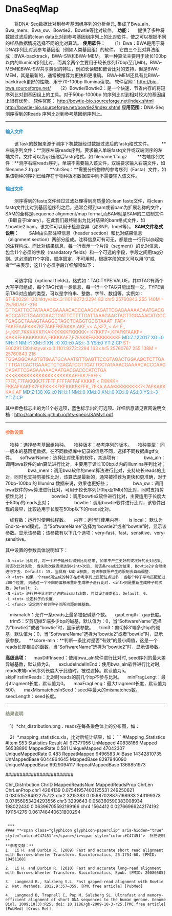 # DnaSeqMap
　　将DNA-Seq数据比对到参考基因组序列的分析单元, 集成了Bwa_aln、Bwa_mem、Bwa_sw、Bowtie2、Bowtie等比对软件。
**功能：**
　	提供了多种将数据过滤后的clean data比对到参考基因组序列上的比对软件，使之可以根据不同的样品数据情况选择不同的比对算法。
**使用软件：**
　	（1）Bwa：BWA是用于将DNA序列比对到参考基因组（例如人类基因组）的软件。 它由三个比对算法组成：BWA-backtrack，BWA-SW和BWA-MEM。 第一种算法主要用于读长100bp以内的Illumina序列比对，而其余两个主要用于较长序列(70bp至几Mb)。BWA-MEM和BWA-SW共享类似的特征，例如长读取和嵌合比对的支持，但是BWA-MEM，其是最新的，通常被推荐为更快和更准确。 BWA-MEM还具有比BWA-backtrack更好的性能，用于70-100bp Illumina读取。
	软件官网：http://bio-bwa.sourceforge.net/
　	（2）Bowtie/Bowtie2：是一个快速、节省内存的将短序列比对到基因组上的工具。对于50bp-1000bp 的序列比对到相对较大的基因组上很有优势。
 	软件官网：
http://bowtie-bio.sourceforge.net/index.shtml
http://bowtie-bio.sourceforge.net/bowtie2/index.shtml
**应用范围**：DNA-Seq测序得到的Reads 序列比对到参考基因组序列上。

 ***
#### **<i class="glyphicon glyphicon-log-in" aria-hidden="true" style="color:#3090C7"></i><span style="color:#3090C7"> 输入文件**
　　该Task的数据来源于测序下机数据经过数据过滤后的fastq格式文件。
　　**左端序列文件：**测序左端reads序列。要求输入单端fastq文件或双端测序的左端文件。文件可以为gz压缩后fastq格式，如 filename.1.fq.gz
　　**右端序列文件：**测序右端reads序列，单端不需要输入该文件，双端要求输入右端文件，如filename.2.fq.gz
　　**chrSeq：**需要分析物种的参考序列（Fasta）文件，如果该物种的序列已经存在于物种版本数据库中则不需要输入该文件。


#### **<i class="glyphicon glyphicon-log-out" aria-hidden="true" style="color:#3090C7"></i><span style="color:#3090C7"> 输出文件**
　　测序得到的fastq文件经过过滤处理得到高质量的clean fastq文件，将clean fastq文件比对到基因组序列之后，通常会得到sam或者bam为扩展名称的文件，SAM的全称是sequence alignment/map format,而BAM就是SAM的二进制文件（B取自于binary）。在此我们最终输出为比对结果的bam格式文件，如\*.bowtie2.bam。该文件可以用于检测变异（如SNP、Indel等）。
**SAM文件格式说明：**
　　SAM由头部注释信息（header section）和比对结果信息（alignment section）两部分组成。注释信息可有可无，都是由一行行以@起始的注释构成。而比对结果信息，每一行表示一个片段（segment）的比对信息，包含11个必须的字段（mandatory fields）和一个可选的字段，字段之间用tag分割。这必须的11个字段，顺序固定，不可用时，根据字段的定义可以用“0”或者“*”来表示，这11个必须字段详细解释如下：
<div style="text-align:center"><img data-src="3.png" width="550px"></img>
</div>

　　可选字段（optional fields)，格式如：TAG:TYPE:VALUE，其中TAG有两个大写字母组成，每个TAG代表一类信息，每一行一个TAG只能出现一次，TYPE表示TAG对应值的类型，可以是字符串、整数、字节、数组等。实例如：  
<span style="color:#F88158">ST-E00291:130:hktyvalxx:3:1101:9272:2294        83      chr5    25760843        255     140M    =       25760767        -216    GTTGATTCCTATAAACGAAAACACCCAAGCAGATTCGAGAAAAACAATGACGACCCATCTGAAGGAACTGATTCTTTTGATTAAAGAACTAGTTGGAAACATGCCTGAGGCTAAAGTAAGGCTAGCTCAGGTGCGTAAAT  ,FAF< FAKFFAAFKKK7KF7AKFFKFAKKA,AKF,<< A,KF7,,< A< F,,(<,KKF,7KKKKKKFKAKKKKKKFKKKKK< K7KKF7<,KFAFKFAAKF< KAKKFFKKKKKKKA,FKKKKAF7,F7FAKKFKKKKKKKKKF  <span style="color:#3090C7">MD:Z:122G17     XG:i:0  NH:i:1  NM:i:1  XM:i:1  XN:i:0  XO:i:0  AS:i:-3 YS:i:0  YT:Z:CP
<span style="color:#F88158">ST-E00291:130:hktyvalxx:3:1101:9272:2294        163     chr5    25760767        255     138M    =       25760843        216     TGGAGGCAAGTGTGAATGCAAATGTTGAGTTCCGTAGACTGGAAGCTCTTGATTTGATCACTGAAACTCTGAGATCGTTGATTCCTATAAACGAAAACACCCAAGCAGATTCGAGAAAAACAATGACGACCCATCTGA    KKKKKKKKKKKKKKKKKKKKKKAFFAK7FAFF< F7FK,F7FAKKKK7F7FFF,FFFFAFFAFKKKKF,< FKKKK< FKKAFKAKFK7FKFKKKKFKFKKKFKFFK,,7FKA,AAAKKKKKKKKK7<7AFKAKKKAK,AF    <span style="color:#3090C7">MD:Z:138        XG:i:0  NH:i:1  NM:i:0  XM:i:0  XN:i:0  XO:i:0  AS:i:0  YS:i:-3 YT:Z:CP

其中橙色标志出的为11个必选项，蓝色标示出的可选项。详细信息请见官网说明文档：http://samtools.github.io/hts-specs/SAMv1.pdf


 ***
#### **<i class="fa fa-cog" aria-hidden="true" style="color:#F88158"></i> <span style="color:#F88158">参数设置**<span>
　<label id='species'>物种：</label>选择参考基因组物种。
　<label id='speciesVersion'>物种版本：</label>参考序列的版本。
　<label id='dbType'>物种类型：</label>同一版本的基因组数据，在不同数据库中记录的信息不同，选择不同数据库gtf文件。
　<label id='software'>softwarName：</label>选择比对使用的软件，其选项有：
　　　　　bwa_aln：调用bwa软件的aln算法进行比对，主要用于读长100bp以内的Illumina序列比对；
　　　　　bwa_mem：调用bwa软件的mem算法进行比对，支持较长reads的比对，同时也支持剪接性比对，该算法是最新的，通常被推荐为更快和更准确，对于 70bp-100bp 的 Illumina 数据来说，效果也更好些；
　　　　　bwa_sw：调用bwa软件的sw算法进行比对，可用于较长序列(70bp至1Mb)的比对，同时支持剪接性比对；
　　　　　bowtie2：调用bowtie2软件进行比对，主要适用于长度大于50bp的reads比对；
　　　　　bowtie：调用bowtie软件进行比对，该软件出现的最早，比较适用于长度在50bp以下的reads比对。

　<label id='threadNum'>线程数：</label>运行时使用线程数。
　<label id='memory'>内存：</label>运行时使用内存。
　<label id='isLocal'>is local：</label> 默认为End-to-end模式，当“SoftwareName”选择为“bowtie2”或者“bowtie”时，显示该参数。显示该参数；该参数有以下几个选项：very-fast、fast、sensitive、very-sensitive。　<div style="text-align:center"><img data-src="4.png" width="430px" ></img></div>
 其中设置的参数具体说明如下：
```
-D <int> 比对时, 将一个种子延长后得到比对结果, 如果不产生更好的或次好的比对结果, 则该次比对失败. 当失败次数连续达到<int>次后, 则该条read比对结束. Bowtie2才会继续进行下去. Default: 15. 当具有-k或-a参数, 则该参数所产生的限制会自动调整.
-R <int> 如果一个read所生成的种子在参考序列上匹配位点过多. 当每个种子平均匹配超过300个位置, 则通过一个不同的偏移来重新生成种子进行比对. <int>则是重新生成种子的次数. Default: 2.
-N <int> 进行种子比对时允许的mismatch数. 可以设为0或者1. Default: 0.
-L <int> 设定种子的长度.
-i <func> 设定两个相邻种子间所间距的碱基数。

```
 
 
　<label id='mismatch'>mismatch：</label>允许一条reads上最多错配碱基个数。
　<label id='gapLength'>gapLength：</label>gap长度。
　<label id='trim5'>trim5：</label>5’剪切掉5’端多少bp的碱基，默认值为：0，当“SoftwareName”选择为“bowtie2”或者“bowtie”时，显示该参数。
　<label id='trim3'>trim3：</label>剪切掉3’端多少bp的碱基，默认值为：0，当“SoftwareName”选择为“bowtie2”或者“bowtie”时，显示该参数。
　**score-min：**判断一条比对是否“有效”的最小阈值，这是一个reads长度相关的函数，当“SoftwareName”选择为“bowtie2”时，显示该参数。


**高级选项：**
　<label id='maxDiffInSeed'>maxDiffInseed：</label>使用bwa_aln软件进行比对时, seed序列的最大差异碱基数，默认值为2。
　<label id='excludeIndelInEnd'>excludeIndelInEnd：</label>使用bwa_aln软件进行比对时, reads末端indel序列长度大于此值时，被过滤掉。默认值为5。
　<label id='skipFirstIntReads'>skipFirstIntReads：</label>比对时reads的前几个bp不参与比对。
　<label id='minFragLength'>minFragLengt：</label>最小fragment长度，默认值为0。
　<label id='maxFragLength'>maxFragLeng：</label>最大fragment长度，默认值为500。
　<label id='maxMismatchesInSeed'>maxMismatchesInSeed：</label>seed中最大的mismatches数。
　<label id='seedLength'>seedLength：</label>seed长度。
　
***
#### **<i class="fa fa-file-text" aria-hidden="true" style="color:#848b79"></i><span style="color:#848b79"> 结果说明**
　1）*chr_distribution.png：reads在每条染色体上的分布图，如：
<div style="text-align:center"><img data-src="2.png" width="450px" ></img>
</div>
　2）*.mapping_statistics.xls，比对后统计结果，如：
 ```
 #Mapping_Statistics
#Item	S53
Statistics	Result
All	97377056
UnMapped	40838166
Mapped	56538890
MappedRate	0.581
UniqueMapped	47042307
UniqueMappedRate	0.483
RepeatMapped	9496583
AllBase	14342810735
UnMappedBase	6044864645
MappedBase	8297946090
UniqueMappedBase	6929094117
RepeatMappedBase	1368851973

########################

Chr_Distribution
ChrID	MappedReadsNum	MappedReadsProp	ChrLen	ChrLenProp
chr1	4264139	0.07541957403125531	249250621	0.08051526492275723
chr2	3215383	0.05687028875168933	243199373	0.07856053424293556
chr3	3299643	0.058360590383008934	198022430	0.06396705592199166
chr4	1564412	0.02766966242174192	191154276	0.061748440631800294

```
 
 ***
#### **<span class="glyphicon glyphicon-paperclip" aria-hidden="true" style="color:#C47451"></span></i><span style="color:#C47451">  补充说明**
**参考文献：**
1.	Li H. and Durbin R. (2009) Fast and accurate short read alignment with Burrows-Wheeler Transform. Bioinformatics, 25:1754-60. [PMID: 19451168]

2.	Li H. and Durbin R. (2010) Fast and accurate long-read alignment with Burrows-Wheeler Transform. Bioinformatics, Epub. [PMID: 20080505]

3.	Langmead B., Salzberg S.L. Fast gapped-read alignment with Bowtie 2. Nat. Methods. 2012;9:357–359. [PMC free article] [PubMed]

4.	Langmead B, Trapnell C, Pop M, Salzberg SL. Ultrafast and memory-efficient alignment of short DNA sequences to the human genome. Genome Biol. 2009;10(3):R25. doi: 10.1186/gb-2009-10-3-r25.[PMC free article] [PubMed] [Cross Ref]

